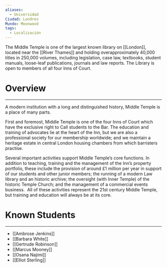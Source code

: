 ```yaml
---
aliases:
  - Universidad
Ciudad: Londres
Mundo: Moonwood
tags:
  - Localización
---
```

The Middle Temple is one of the largest known library on [[London]], located near the [[River Thames]] and holding overapproximately 40,000 titles in 250,000 volumes, including legislation, case law, textbooks, student manuals, loose-leaf publications, journals and law reports. The Library is open to members of all four Inns of Court.
# Overview
---
A modern institution with a long and distinguished history, Middle Temple is a place of many parts.

First and foremost, Middle Temple is one of the four Inns of Court which have the exclusive right to Call students to the Bar. The education and training of advocates lie at the heart of the Inn, but we are also a professional society for our membership worldwide; and we maintain a heritage estate in central London housing chambers from which barristers practise.

Several important activities support Middle Temple’s core functions. In addition to teaching, training and the management of the Inn’s property portfolio, these include the provision of around £1 million per year in support of our students and other junior members; the running of a modern Law library and an historic archive; the oversight (with Inner Temple) of the historic Temple Church; and the management of a commercial events business.  All of these activities represent the 21st century Middle Temple, but training and education will always be at its core.
# Known Students
---
- [[Ambrose Jenkins]]
- [[Barbara White]]
- [[Gertrude Robinson]]
- [[Marcus Mooney]]
- [[Osana Najimi]]
- [[Elliot Sterling]]
